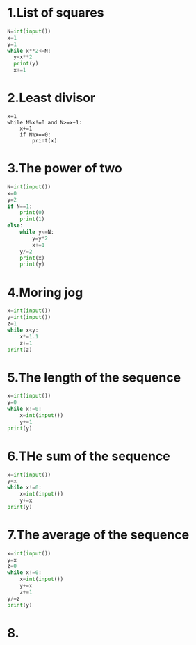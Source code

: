 # 1.List of squares

```.py
N=int(input())
x=1
y=1
while x**2<=N:
  y=x**2
  print(y)
  x+=1
```

# 2.Least divisor

```.pyN=int(input())
x=1
while N%x!=0 and N>=x+1:
    x+=1
    if N%x==0:
        print(x)
```

# 3.The power of two

```.py
N=int(input())
x=0
y=2
if N==1:
    print(0)
    print(1)
else:
    while y<=N:
        y=y*2
        x+=1
    y/=2
    print(x)
    print(y)
```

# 4.Moring jog

```.py
x=int(input())
y=int(input())
z=1
while x<y:
    x*=1.1
    z+=1
print(z)
```

# 5.The length of the sequence

```.py
x=int(input())
y=0
while x!=0:
    x=int(input())
    y+=1
print(y)
```

# 6.THe sum of the sequence

```.py
x=int(input())
y=x
while x!=0:
    x=int(input())
    y+=x
print(y)
```

# 7.The average of the sequence

```.py
x=int(input())
y=x
z=0
while x!=0:
    x=int(input())
    y+=x
    z+=1
y/=z
print(y)
```

# 8.
